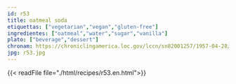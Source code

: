 ```yaml
---
id: r53
title: oatmeal soda
etiquettas: ["vegetarian","vegan","gluten-free"]
ingredientes: ["oatmeal","water","sugar","vanilla"]
plato: ["beverage","dessert"]
chronam: https://chroniclingamerica.loc.gov/lccn/sn82001257/1957-04-28/ed-1/seq-5/
jpg: r53.jpg
---
```


{{< readFile file="./html/recipes/r53.en.html">}}
